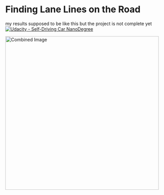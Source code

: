 # **Finding Lane Lines on the Road** 

my results supposed to be like this 
but the project is not complete yet 
[![Udacity - Self-Driving Car NanoDegree](https://s3.amazonaws.com/udacity-sdc/github/shield-carnd.svg)](http://www.udacity.com/drive)

<img src="examples/laneLines_thirdPass.jpg" width="480" alt="Combined Image" />
 
 
 

 
